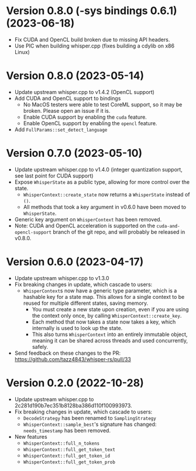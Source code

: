 # Version 0.8.0 (-sys bindings 0.6.1) (2023-06-18)
* Fix CUDA and OpenCL build broken due to missing API headers.
* Use PIC when building whisper.cpp (fixes building a cdylib on x86 Linux)

# Version 0.8.0 (2023-05-14)
* Update upstream whisper.cpp to v1.4.2 (OpenCL support)
* Add CUDA and OpenCL support to bindings
  * No MacOS testers were able to test CoreML support, so it may be broken. Please open an issue if it is.
  * Enable CUDA support by enabling the `cuda` feature.
  * Enable OpenCL support by enabling the `opencl` feature.
* Add `FullParams::set_detect_language`

# Version 0.7.0 (2023-05-10)
* Update upstream whisper.cpp to v1.4.0 (integer quantization support, see last point for CUDA support)
* Expose `WhisperState` as a public type, allowing for more control over the state.
  * `WhisperContext::create_state` now returns a `WhisperState` instead of `()`.
  * All methods that took a key argument in v0.6.0 have been moved to `WhisperState`.
* Generic key argument on `WhisperContext` has been removed.
* Note: CUDA and OpenCL acceleration is supported on the `cuda-and-opencl-support` branch of the git repo,
  and will probably be released in v0.8.0.

# Version 0.6.0 (2023-04-17)
* Update upstream whisper.cpp to v1.3.0
* Fix breaking changes in update, which cascade to users:
  * `WhisperContext`s now have a generic type parameter, which is a hashable key for a state map.
    This allows for a single context to be reused for multiple different states, saving memory.
    * You must create a new state upon creation, even if you are using the context only once, by calling `WhisperContext::create_key`.
    * Each method that now takes a state now takes a key, which internally is used to look up the state.
    * This also turns `WhisperContext` into an entirely immutable object, meaning it can be shared across threads and used concurrently, safely.
* Send feedback on these changes to the PR: https://github.com/tazz4843/whisper-rs/pull/33

# Version 0.2.0 (2022-10-28)
* Update upstream whisper.cpp to 2c281d190b7ec351b8128ba386d110f100993973.
* Fix breaking changes in update, which cascade to users:
  * `DecodeStrategy` has been renamed to `SamplingStrategy`
  * `WhisperContext::sample_best`'s signature has changed: `needs_timestamp` has been removed.
* New features
  * `WhisperContext::full_n_tokens`
  * `WhisperContext::full_get_token_text`
  * `WhisperContext::full_get_token_id`
  * `WhisperContext::full_get_token_prob`
